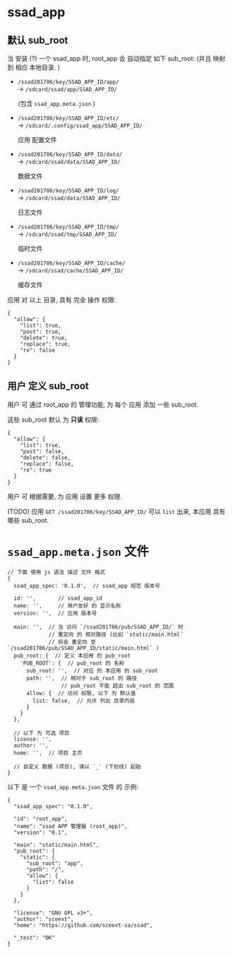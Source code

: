 <!-- ssad_app.md, ssad/doc/ssad_server/
  lang: zh_CN
-->

# ssad_app


## 默认 sub_root

当 安装 (?) 一个 ssad_app 时, root_app 会 自动指定 如下 sub_root:
(并且 映射 到 相应 本地目录. )

+ `/ssad201706/key/SSAD_APP_ID/app/` <br />
  -> `/sdcard/ssad/app/SSAD_APP_ID/`

  (包含 `ssad_app.meta.json` )

+ `/ssad201706/key/SSAD_APP_ID/etc/` <br />
  -> `/sdcard/.config/ssad_app/SSAD_APP_ID/`

  应用 配置文件

+ `/ssad201706/key/SSAD_APP_ID/data/` <br />
  -> `/sdcard/ssad/data/SSAD_APP_ID/`

  数据文件

+ `/ssad201706/key/SSAD_APP_ID/log/` <br />
  -> `/sdcard/ssad/data/SSAD_APP_ID/`

  日志文件

+ `/ssad201706/key/SSAD_APP_ID/tmp/` <br />
  -> `/sdcard/ssad/tmp/SSAD_APP_ID/`

  临时文件

+ `/ssad201706/key/SSAD_APP_ID/cache/` <br />
  -> `/sdcard/ssad/cache/SSAD_APP_ID/`

  缓存文件

应用 对 以上 目录, 具有 完全 操作 权限:

```
{
  "allow": {
    "list": true,
    "post": true,
    "delete": true,
    "replace": true,
    "ro": false
  }
}
```


## 用户 定义 sub_root

用户 可 通过 root_app 的 管理功能, 为 每个 应用 添加 一些 sub_root.

这些 sub_root 默认 为 **只读** 权限:

```
{
  "allow": {
    "list": true,
    "post": false,
    "delete": false,
    "replace": false,
    "ro": true
  }
}
```

用户 可 根据需要, 为 应用 设置 更多 权限.

(TODO) 应用 `GET /ssad201706/key/SSAD_APP_ID/` 可以 `list` 出来,
本应用 具有 哪些 sub_root.


# `ssad_app.meta.json` 文件

```
// 下面 使用 js 语法 描述 文件 格式
{
  ssad_app_spec: '0.1.0',  // ssad_app 规范 版本号

  id: '',       // ssad_app_id
  name: '',     // 用户友好 的 显示名称
  version: '',  // 应用 版本号

  main: '',  // 当 访问 `/ssad201706/pub/SSAD_APP_ID/` 时
             // 重定向 的 相对路径 (比如 `static/main.html`
             // 将会 重定向 至 `/ssad201706/pub/SSAD_APP_ID/static/main.html` )
  pub_root: {  // 定义 本应用 的 pub_root
    'PUB_ROOT': {  // pub_root 的 名称
      sub_root: '',  // 对应 的 本应用 的 sub_root
      path: '',  // 相对于 sub_root 的 路径
                 // pub_root 不能 超出 sub_root 的 范围
      allow: {  // 访问 权限, 以下 为 默认值
        list: false,  // 允许 列出 目录内容
      }
    }
  },

  // 以下 为 可选 项目
  license: '',
  author: '',
  home: '',  // 项目 主页

  // 自定义 数据 (项目), 请以 `_` (下划线) 起始
}
```

以下 是 一个 `ssad_app.meta.json` 文件 的 示例:

```
{
  "ssad_app_spec": "0.1.0",

  "id": "root_app",
  "name": "ssad APP 管理器 (root_app)",
  "version": "0.1",

  "main": "static/main.html",
  "pub_root": {
    "static": {
      "sub_root": "app",
      "path": "/",
      "allow": {
        "list": false
      }
    }
  },

  "license": "GNU GPL v3+",
  "author": "sceext",
  "home": "https://github.com/sceext-sa/ssad",

  "_test": "OK"
}
```


<!-- end ssad_app.md -->
